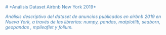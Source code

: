 <font color='steelblue'>
# *Análisis Dataset Airbnb New York 2019*

*Análisis descriptivo del dataset de anuncios publicados en airbnb 2019 en Nueva York, a través de las librerías: numpy, pandas, matplotlib, seaborn, geopandas , mplleaflet y folium.*

</font>

